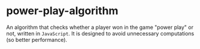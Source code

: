 # power-play-algorithm

An algorithm that checks whether a player won in the game "power play" or not, written in `JavaScript`.
It is designed to avoid unnecessary computations (so better performance).
